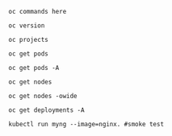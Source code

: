 ```oc commands here```


````
oc version

oc projects

oc get pods

oc get pods -A

oc get nodes

oc get nodes -owide

oc get deployments -A

kubectl run myng --image=nginx. #smoke test
````
